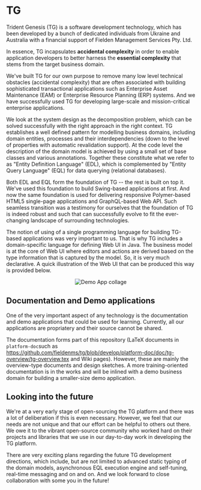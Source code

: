 TG
==

Trident Genesis (TG) is a software development technology, which has been developed by a bunch of dedicated individuals from Ukraine and Australia with a financial support of Fielden Management Services Pty. Ltd.

In essenсe, TG incapsulates **accidental complexity** in order to enable application developers to better harness the **essential complexity** that stems from the target business domain.

We've built TG for our own purpose to remove many low level technical obstacles (accidental complexity) that are often associated with building sophisticated transactional applications such as Enterprise Asset Maintenance (EAM) or Enterprise Resource Planning (ERP) systems. And we have successfully used TG for developing large-scale and mission-critical enterprise applications.

We look at the system design as the decomposition problem, which can be solved successfully with the right approach in the right context. TG establishes a well defined pattern for modelling business domains, including domain entities, processes and their interdependencies (down to the level of properties with automatic revalidation support). At the code level the description of the domain model is achieved by using a small set of base classes and various annotations. Together these constitute what we refer to as "Entity  Definition Language" (EDL), which is complemented by "Entity Query Language" (EQL) for data querying (relational databases).

Both EDL and EQL form the foundation of TG -- the rest is built on top it. We've used this foundation to build Swing-based applications at first. And now the same foundation is used for delivering responsive Polymer-based HTML5 single-page applications and GraphQL-based Web API. Such seamless transition was a testimony for ourselves that the foundation of TG is indeed robust and such that can successfully evolve to fit the ever-changing landscape of surrounding technologies.

The notion of using of a single programming language for building TG-based applications was very important to us. That is why TG includes a domain-specific language for defining Web UI in Java. The business model is at the core of Web UI where editors and actions are derived based on the type information that is captured by the model. So, it is very much declarative. A quick illustration of the Web UI that can be produced this way is provided below.

<p align="center">
  <img align="center" src ="https://github.com/fieldenms/tg/blob/develop/platform-doc/doc/tg-overview/images/00-collage.png" alt="Demo App collage"/>
</p>

Documentation and Demo applications
-----------------------------------
One of the very important aspect of any technology is the documentation and demo applications that could be used for learning. Currently, all our applications are propriatery and their source cannot be shared.

The documentation forms part of this repository (LaTeX documents in `platform-doc`such as https://github.com/fieldenms/tg/blob/develop/platform-doc/doc/tg-overview/tg-overview.tex and Wiki pages). However, these are mainly the overview-type documents and design sketches. A more training-oriented documentation is in the works and will be inlined with a demo business domain for building a smaller-size demo application.

Looking into the future
-----------------------
We're at a very early stage of open-sourcing the TG platform and there was a lot of deliberation if this is even necessary. However, we feel that our needs are not unique and that our effort can be helpful to others out there. We owe it to the vibrant open-source community who worked hard on their projects and libraries that we use in our day-to-day work in developing the TG platform.

There are very exciting plans regarding the future TG development directions, which include, but are not limited to advanced static typing of the domain models, asynchronous EQL execution engine and self-tuning, real-time messaging and on and on. And we look forward to close collaboration with some you in the future!
